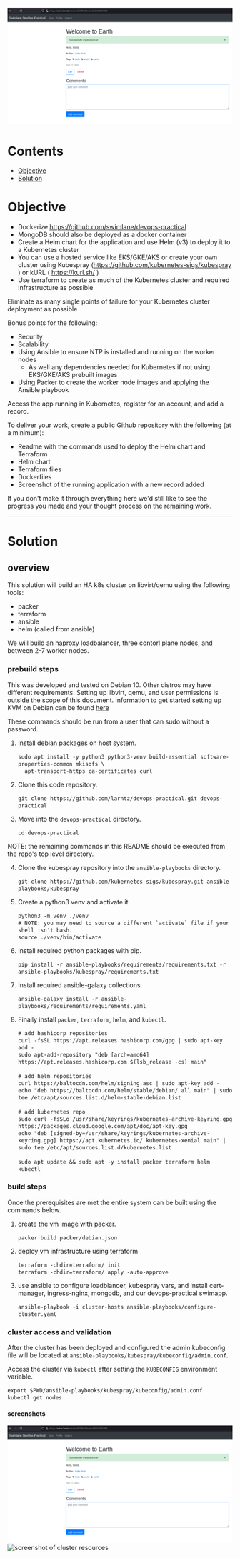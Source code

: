 ![screenshot of new record](./images/new-post.png)

# Contents

  - [Objective](#objective)
  - [Solution](#solution)

# Objective

  - Dockerize https://github.com/swimlane/devops-practical
  - MongoDB should also be deployed as a docker container
  - Create a Helm chart for the application and use Helm (v3) to deploy it to a Kubernetes cluster
  - You can use a hosted service like EKS/GKE/AKS or create your own cluster using Kubespray (https://github.com/kubernetes-sigs/kubespray ) or kURL ( https://kurl.sh/ )
  - Use terraform to create as much of the Kubernetes cluster and required infrastructure as possible

Eliminate as many single points of failure for your Kubernetes cluster deployment as possible

Bonus points for the following:
  - Security
  - Scalability
  - Using Ansible to ensure NTP is installed and running on the worker nodes
     - As well any dependencies needed for Kubernetes if not using EKS/GKE/AKS prebuilt images
  - Using Packer to create the worker node images and applying the Ansible playbook

Access the app running in Kubernetes, register for an account, and add a record.

To deliver your work, create a public Github repository with the following (at a minimum):
  - Readme with the commands used to deploy the Helm chart and Terraform
  - Helm chart
  - Terraform files
  - Dockerfiles
  - Screenshot of the running application with a new record added

If you don't make it through everything here we'd still like to see the progress you made and your thought process on the remaining work.

--- 

# Solution

## overview

This solution will build an HA k8s cluster on libvirt/qemu using the following tools:

  - packer
  - terraform
  - ansible
  - helm (called from ansible)

We will build an haproxy loadbalancer, three contorl plane nodes, and between 2-7 worker nodes. 

### prebuild steps

This was developed and tested on Debian 10. Other distros may have different requirements. Setting up libvirt, qemu, and user permissions is outside the scope of this document. Information to get started setting up KVM on Debian can be found [here](https://wiki.debian.org/KVM)

These commands should be run from a user that can sudo without a password.

1. Install debian packages on host system.
    ```
    sudo apt install -y python3 python3-venv build-essential software-properties-common mkisofs \
      apt-transport-https ca-certificates curl
    ```
1. Clone this code repository.
    ```
    git clone https://github.com/larntz/devops-practical.git devops-practical
    ```
1. Move into the `devops-practical` directory.
    ```
    cd devops-practical
    ```

NOTE: the remaining commands in this README should be executed from the repo's top level directory.

4. Clone the kubespray repository into the `ansible-playbooks` directory.
    ```
    git clone https://github.com/kubernetes-sigs/kubespray.git ansible-playbooks/kubespray
    ```
1. Create a python3 venv and activate it. 
    ```
    python3 -m venv ./venv
    # NOTE: you may need to source a different `activate` file if your shell isn't bash.
    source ./venv/bin/activate 
    ```
1. Install required python packages with pip.
    ```
    pip install -r ansible-playbooks/requirements/requirements.txt -r ansible-playbooks/kubespray/requirements.txt
    ```
1. Install required ansible-galaxy collections.
    ```
    ansible-galaxy install -r ansible-playbooks/requirements/requirements.yaml
    ```
1. Finally install `packer`, `terraform`, `helm`, and `kubectl`.
    ```
    # add hashicorp repositories
    curl -fsSL https://apt.releases.hashicorp.com/gpg | sudo apt-key add -
    sudo apt-add-repository "deb [arch=amd64] https://apt.releases.hashicorp.com $(lsb_release -cs) main"
     
    # add helm repositories
    curl https://baltocdn.com/helm/signing.asc | sudo apt-key add -
    echo "deb https://baltocdn.com/helm/stable/debian/ all main" | sudo tee /etc/apt/sources.list.d/helm-stable-debian.list

    # add kubernetes repo
    sudo curl -fsSLo /usr/share/keyrings/kubernetes-archive-keyring.gpg https://packages.cloud.google.com/apt/doc/apt-key.gpg
    echo "deb [signed-by=/usr/share/keyrings/kubernetes-archive-keyring.gpg] https://apt.kubernetes.io/ kubernetes-xenial main" | sudo tee /etc/apt/sources.list.d/kubernetes.list

    sudo apt update && sudo apt -y install packer terraform helm kubectl
    ```

### build steps

Once the prerequisites are met the entire system can be built using the commands below. 

1. create the vm image with packer.
    ```
    packer build packer/debian.json
    ```
1. deploy vm infrastructure using terraform
    ```
    terraform -chdir=terraform/ init
    terraform -chdir=terraform/ apply -auto-approve
    ```
1. use ansible to configure loadblancer, kubespray vars, and install cert-manager, ingress-nginx, mongodb, and our devops-practical swimapp. 
    ```
    ansible-playbook -i cluster-hosts ansible-playbooks/configure-cluster.yaml
    ```

### cluster access and validation

After the cluster has been deployed and configured the admin kubeconfig file will be located at `ansible-playbooks/kubespray/kubeconfig/admin.conf`. 

Access the cluster via `kubectl` after setting the `KUBECONFIG` environment variable. 

```
export $PWD/ansible-playbooks/kubespray/kubeconfig/admin.conf
kubectl get nodes
```


#### screenshots

![screenshot of new record](images/new-post.png)
![screenshot of cluster resources](images/cluster_resources.png)

